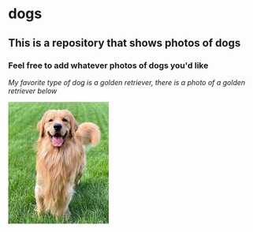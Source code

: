 # dogs
## This is a repository that shows photos of dogs
### Feel free to add whatever photos of dogs you'd like

_My favorite type of dog is a golden retriever, there is a photo of a golden retriever below_


![this is a photo of a golden retriever](https://github.com/ag2933/dogs/blob/21815e7ada827c2d084f589806d7f79bd73e1efe/goldenRetrievers/Doggo.jpg)
